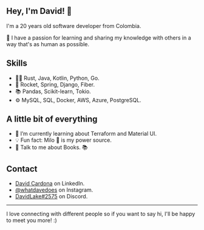 ## Hey, I'm David! 👋   
I'm a 20 years old software developer from Colombia.

👥 I have a passion for learning and sharing my knowledge with others in a way that's as human as possible.

## Skills
- 👨‍💻 Rust, Java, Kotlin, Python, Go.
- 🧩 Rocket, Spring, Django, Fiber.
- 📚 Pandas, Scikit-learn, Tokio.
- ⚙️ MySQL, SQL, Docker, AWS, Azure, PostgreSQL.

## A little bit of everything
- 🌱 I’m currently learning about Terraform and Material UI.
- 💡 Fun fact: Milo 🥛 is my power source.
- 💬 Talk to me about Books. 📚

## Contact
- [David Cardona](https://www.linkedin.com/in/davidlaket/) on LinkedIn.
- [@whatdavedoes](https://www.instagram.com/whatdavedoes/) on Instagram.
- [DavidLake#2575](http://discordapp.com/users/717398015656198294/) on Discord.

---

I love connecting with different people so if you want to say hi, I'll be happy to meet you more! :)
